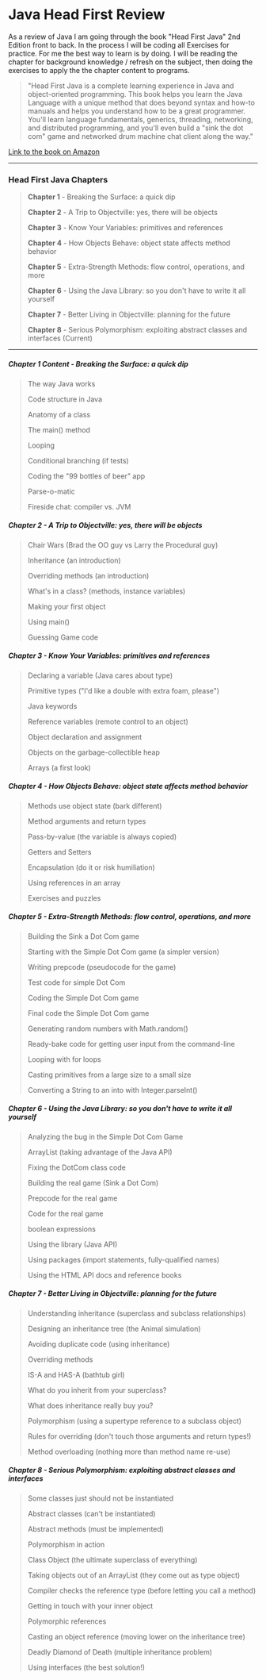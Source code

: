 Java Head First Review
======================

As a review of Java I am going through the book "Head First Java" 2nd Edition front to back.  In the process I will be coding all Exercises for practice.  For me the best way to learn is by doing.  I will be reading the chapter for background knowledge / refresh on the subject, then doing the exercises to apply the the chapter content to programs.

>"Head First Java is a complete learning experience in Java and object-oriented programming.  This book helps you learn the Java Language with a unique method that does beyond syntax and how-to manuals and helps you understand how to be a great programmer.  You'll learn language fundamentals, generics, threading, networking, and distributed programming, and you'll even build a "sink the dot com" game and networked drum machine chat client along the way."

[Link to the book on Amazon](http://www.amazon.com/Head-First-Java-2nd-Edition/dp/0596009208)
- - -
### Head First Java Chapters ###
>**Chapter 1** - Breaking the Surface: a quick dip
>
>**Chapter 2** - A Trip to Objectville: yes, there will be objects
>
>**Chapter 3** - Know Your Variables: primitives and references
>
>**Chapter 4** - How Objects Behave: object state affects method behavior
>
>**Chapter 5** - Extra-Strength Methods: flow control, operations, and more
>
>**Chapter 6** - Using the Java Library: so you don't have to write it all yourself
>
>**Chapter 7** - Better Living in Objectville: planning for the future
>
>**Chapter 8** - Serious Polymorphism: exploiting abstract classes and interfaces (Current)

- - -
##### Chapter 1 Content - Breaking the Surface: a quick dip #####
>The way Java works
>
>Code structure in Java
>
>Anatomy of a class
>
>The main() method
>
>Looping
>
>Conditional branching (if tests)
>
>Coding the "99 bottles of beer" app
>
>Parse-o-matic
>
>Fireside chat: compiler vs. JVM

##### Chapter 2 - A Trip to Objectville: yes, there will be objects #####
>Chair Wars (Brad the OO guy vs Larry the Procedural guy)
>
>Inheritance (an introduction)
>
>Overriding methods (an introduction)
>
>What's in a class? (methods, instance variables)
>
>Making your first object
>
>Using main()
>
>Guessing Game code

##### Chapter 3 - Know Your Variables: primitives and references #####
>Declaring a variable (Java cares about type)
>
>Primitive types ("I'd like a double with extra foam, please")
>
>Java keywords
>
>Reference variables (remote control to an object)
>
>Object declaration and assignment
>
>Objects on the garbage-collectible heap
>
>Arrays (a first look)

##### Chapter 4 - How Objects Behave: object state affects method behavior #####
>Methods use object state (bark different)
>
>Method arguments and return types
>
>Pass-by-value (the variable is always copied)
>
>Getters and Setters
>
>Encapsulation (do it or risk humiliation)
>
>Using references in an array
>
>Exercises and puzzles

##### Chapter 5 - Extra-Strength Methods: flow control, operations, and more #####
>Building the Sink a Dot Com game
>
>Starting with the Simple Dot Com game (a simpler version)
>
>Writing prepcode (pseudocode for the game)
>
>Test code for simple Dot Com
>
>Coding the Simple Dot Com game
>
>Final code the Simple Dot Com game
>
>Generating random numbers with Math.random()
>
>Ready-bake code for getting user input from the command-line
>
>Looping with for loops
>
>Casting primitives from a large size to a small size
>
>Converting a String to an into with Integer.parseInt()

##### Chapter 6 - Using the Java Library: so you don't have to write it all yourself #####
>Analyzing the bug in the Simple Dot Com Game
>
>ArrayList (taking advantage of the Java API)
>
>Fixing the DotCom class code
>
>Building the real game (Sink a Dot Com)
>
>Prepcode for the real game
>
>Code for the real game
>
>boolean expressions
>
>Using the library (Java API)
>
>Using packages (import statements, fully-qualified names)
>
>Using the HTML API docs and reference books

##### Chapter 7 - Better Living in Objectville: planning for the future #####
>Understanding inheritance (superclass and subclass relationships)
>
>Designing an inheritance tree (the Animal simulation)
>
>Avoiding duplicate code (using inheritance)
>
>Overriding methods
>
>IS-A and HAS-A (bathtub girl)
>
>What do you inherit from your superclass?
>
>What does inheritance really buy you?
>
>Polymorphism (using a supertype reference to a subclass object)
>
>Rules for overriding (don't touch those arguments and return types!)
>
>Method overloading (nothing more than method name re-use)

##### Chapter 8 - Serious Polymorphism: exploiting abstract classes and interfaces #####
>Some classes just should not be instantiated
>
>Abstract classes (can't be instantiated)
>
>Abstract methods (must be implemented)
>
>Polymorphism in action
>
>Class Object (the ultimate superclass of everything)
>
>Taking objects out of an ArrayList (they come out as type object)
>
>Compiler checks the reference type (before letting you call a method)
>
>Getting in touch with your inner object
>
>Polymorphic references
>
>Casting an object reference (moving lower on the inheritance tree)
>
>Deadly Diamond of Death (multiple inheritance problem)
>
>Using interfaces (the best solution!)